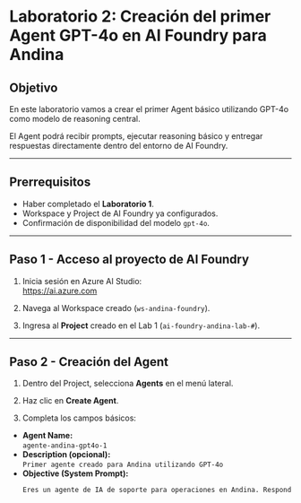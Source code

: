 # Laboratorio 2: Creación del primer Agent GPT-4o en AI Foundry para Andina

## Objetivo

En este laboratorio vamos a crear el primer Agent básico utilizando GPT-4o como modelo de reasoning central.

El Agent podrá recibir prompts, ejecutar reasoning básico y entregar respuestas directamente dentro del entorno de AI Foundry.

---

## Prerrequisitos

- Haber completado el **Laboratorio 1**.
- Workspace y Project de AI Foundry ya configurados.
- Confirmación de disponibilidad del modelo `gpt-4o`.

---

## Paso 1 - Acceso al proyecto de AI Foundry

1. Inicia sesión en Azure AI Studio:  
   https://ai.azure.com

2. Navega al Workspace creado (`ws-andina-foundry`).

3. Ingresa al **Project** creado en el Lab 1 (`ai-foundry-andina-lab-#`).

---

## Paso 2 - Creación del Agent

1. Dentro del Project, selecciona **Agents** en el menú lateral.

2. Haz clic en **Create Agent**.

3. Completa los campos básicos:

- **Agent Name:**  
  `agente-andina-gpt4o-1`
- **Description (opcional):**  
  `Primer agente creado para Andina utilizando GPT-4o`
- **Objective (System Prompt):**  
  ```markdown
  Eres un agente de IA de soporte para operaciones en Andina. Respondes preguntas de forma clara, profesional, basada en datos, y enfocada en procesos industriales y logísticos. Si no tienes suficiente información, indicas que no puedes responder con certeza.
